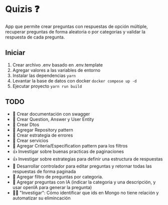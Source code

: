 # Quizis ❓

App que permite crear preguntas con respuestas de opción múltiple, recuperar preguntas de forma aleatoria o por categorías y validar la respuesta de cada pregunta.

## Iniciar

1. Crear archivo .env basado en .env.template
2. Agregar valores a las variables de entorno
3. Instalar las dependencias `yarn`
4. Levantar la base de datos con docker `docker compose up -d`
5. Ejecutar proyecto `yarn run build`

## TODO

- 💯 Crear documentación con swagger
- 💯 Crear Question, Answer y User Entity
- 💯 Crear Dtos
- 💯 Agregar Repository pattern 
- 💯 Crear estrategia de errores
- 💯 Crear servicios
- 💯 Agregar Criteria/Especification pattern para los filtros
- 👍 Investigar sobre buenas practicas de paginaciones
- 👍 Investigar sobre estrategias para definir una estructura de respuestas
- 💯 Desarrollar controlador para editar preguntas y retornar todas las respuestas de forma paginada
- 🥷 Agregar filtro de preguntas por categoria.
- 🥷 Agregar preguntas con IA (indicar la categoria y una descripción, y usar openIA para generar la pregunta)
- 🧑‍💻 "Investigar": Cómo identificar que ids en Mongo no tiene relación y automatizar su elimincación
